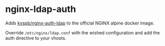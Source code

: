 # nginx-ldap-auth

Adds [kvspb/nginx-auth-ldap](https://github.com/kvspb/nginx-auth-ldap) to the official NGINX alpine docker image.

Override `/etc/nginx/ldap.conf` with the wished configuration and add the auth directive to your vhosts.
